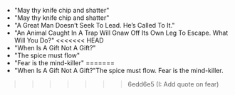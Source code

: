 * "May thy knife chip and shatter" 
* "May thy knife chip and shatter"
* "A Great Man Doesn’t Seek To Lead. He’s Called To It."
* "An Animal Caught In A Trap Will Gnaw Off Its Own Leg To Escape. What Will You Do?"
<<<<<<< HEAD
* "When Is A Gift Not A Gift?"
* "The spice must flow"
* "Fear is the mind-killer" 
=======
* "When Is A Gift Not A Gift?"The spice must flow.
Fear is the mind-killer.
>>>>>>> 6edd6e5 (I: Add quote on fear)
